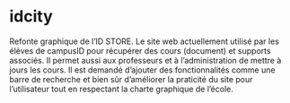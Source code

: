 # idcity

Refonte graphique de l’ID STORE. Le site web actuellement utilisé par les élèves de campusID pour récupérer des cours (document) et supports associés. Il permet aussi aux professeurs et à l’administration de mettre à jours les cours. Il est demandé d’ajouter des fonctionnalités comme une barre de recherche et bien sûr d’améliorer la praticité du site pour l’utilisateur tout en respectant la charte graphique de l’école. 
